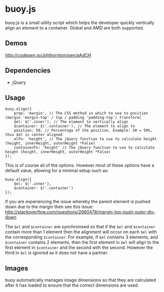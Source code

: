 buoy.js
===

buoy.js is a small utility script which helps the developer quickly vertically align an element to a container.
Global and AMD are both supported.

## Demos
http://codepen.io/Jshthornton/pen/aAdCH

## Dependencies
* jQuery

## Usage
```
buoy.align({
	prop: 'margin', // The CSS method in which to use to position (margin 'margin-top' / top / padding 'padding-top'/ transform)
	$el: $('.inner'), // The element to vertically align
	$container: $('.container'), // The element to align to
	position: 50, // Percentage of the position. Example: 50 = 50%, thus $el is center aligned
	elFn: 'height', // The jQuery function to use to calculate height (height, innerHeight, outerHeight *False)
	containerFn: 'height' // The jQuery function to use to calculate height (height, innerHeight, outerHeight *False)
});
```
This is of course all of the options. However most of these options have a default value, allowing for a minimal setup such as:
```
buoy.align({
	$el: $('.inner'),
	$container: $('.container')
});
```

If you are experiencing the issue whereby the parent element is pushed down due to the margin then see this issue: 
http://stackoverflow.com/questions/2680478/margin-top-push-outer-div-down

The `$el` and `$container` are synchronised so that if the `$el` and `$container` contain more than 1 element then the alignment will occur on each `$el` with the corresponding `$container`.
For example, if `$el` contains 3 elements, and `$container` contains 2 elements, then the first element in `$el` will align to the first element in `$container` and the second with the second.
However the third in `$el` is ignored as it does not have a partner.

## Images
buoy automatically manages image dimensions so that they are calculated after it has loaded to ensure that the correct dimensions are used.
